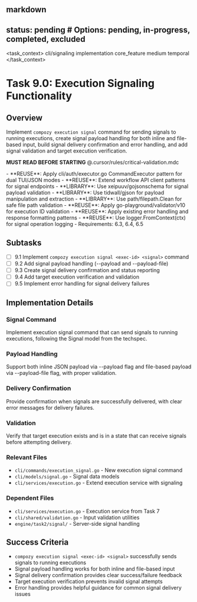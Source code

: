 ## markdown

## status: pending # Options: pending, in-progress, completed, excluded

<task_context>
<domain>cli/signaling</domain>
<type>implementation</type>
<scope>core_feature</scope>
<complexity>medium</complexity>
<dependencies>temporal</dependencies>
</task_context>

# Task 9.0: Execution Signaling Functionality

## Overview

Implement `compozy execution signal` command for sending signals to running executions, create signal payload handling for both inline and file-based input, build signal delivery confirmation and error handling, and add signal validation and target execution verification.

<import>**MUST READ BEFORE STARTING** @.cursor/rules/critical-validation.mdc</import>

<requirements>
- **REUSE**: Apply cli/auth/executor.go CommandExecutor pattern for dual TUI/JSON modes
- **REUSE**: Extend workflow API client patterns for signal endpoints
- **LIBRARY**: Use xeipuuv/gojsonschema for signal payload validation
- **LIBRARY**: Use tidwall/gjson for payload manipulation and extraction
- **LIBRARY**: Use path/filepath.Clean for safe file path validation
- **REUSE**: Apply go-playground/validator/v10 for execution ID validation
- **REUSE**: Apply existing error handling and response formatting patterns
- **REUSE**: Use logger.FromContext(ctx) for signal operation logging
- Requirements: 6.3, 6.4, 6.5
</requirements>

## Subtasks

- [ ] 9.1 Implement `compozy execution signal <exec-id> <signal>` command
- [ ] 9.2 Add signal payload handling (--payload and --payload-file)
- [ ] 9.3 Create signal delivery confirmation and status reporting
- [ ] 9.4 Add target execution verification and validation
- [ ] 9.5 Implement error handling for signal delivery failures

## Implementation Details

### Signal Command

Implement execution signal command that can send signals to running executions, following the Signal model from the techspec.

### Payload Handling

Support both inline JSON payload via --payload flag and file-based payload via --payload-file flag, with proper validation.

### Delivery Confirmation

Provide confirmation when signals are successfully delivered, with clear error messages for delivery failures.

### Validation

Verify that target execution exists and is in a state that can receive signals before attempting delivery.

### Relevant Files

- `cli/commands/execution_signal.go` - New execution signal command
- `cli/models/signal.go` - Signal data models
- `cli/services/execution.go` - Extend execution service with signaling

### Dependent Files

- `cli/services/execution.go` - Execution service from Task 7
- `cli/shared/validation.go` - Input validation utilities
- `engine/task2/signal/` - Server-side signal handling

## Success Criteria

- `compozy execution signal <exec-id> <signal>` successfully sends signals to running executions
- Signal payload handling works for both inline and file-based input
- Signal delivery confirmation provides clear success/failure feedback
- Target execution verification prevents invalid signal attempts
- Error handling provides helpful guidance for common signal delivery issues
